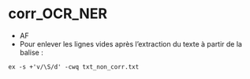 # corr_OCR_NER

- AF
- Pour enlever les lignes vides après l’extraction du texte à partir de la balise <body>: 

`ex -s +'v/\S/d' -cwq txt_non_corr.txt`
